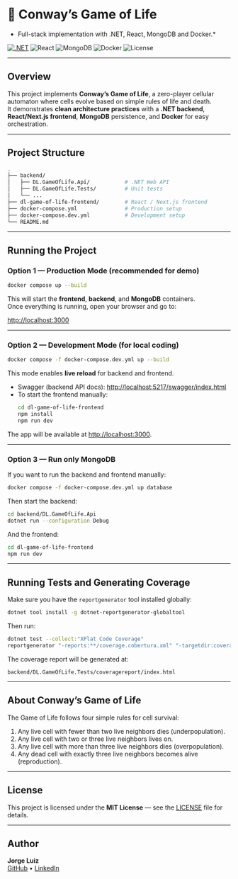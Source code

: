 # 🧬 Conway’s Game of Life  
* Full-stack implementation with .NET, React, MongoDB and Docker.*

[![.NET](https://img.shields.io/badge/.NET-7.0-blue)](https://dotnet.microsoft.com/)
![React](https://img.shields.io/badge/React-19-61DAFB)
![MongoDB](https://img.shields.io/badge/MongoDB-7.0-brightgreen)
![Docker](https://img.shields.io/badge/Docker-ready-blue)
![License](https://img.shields.io/badge/license-MIT-lightgrey)

---

## Overview

This project implements **Conway’s Game of Life**, a zero-player cellular automaton where cells evolve based on simple rules of life and death.  
It demonstrates **clean architecture practices** with a **.NET backend**, **React/Next.js frontend**, **MongoDB** persistence, and **Docker** for easy orchestration.

---

## Project Structure

```bash
.
├── backend/
│   ├── DL.GameOfLife.Api/           # .NET Web API
│   ├── DL.GameOfLife.Tests/         # Unit tests
│   └── ...
├── dl-game-of-life-frontend/        # React / Next.js frontend
├── docker-compose.yml               # Production setup
├── docker-compose.dev.yml           # Development setup
└── README.md
```

---

##  Running the Project

###  Option 1 — Production Mode (recommended for demo)

```bash
docker compose up --build
```

This will start the **frontend**, **backend**, and **MongoDB** containers.  
Once everything is running, open your browser and go to:

[http://localhost:3000](http://localhost:3000)

---

###  Option 2 — Development Mode (for local coding)

```bash
docker compose -f docker-compose.dev.yml up --build
```

This mode enables **live reload** for backend and frontend.

- Swagger (backend API docs): [http://localhost:5217/swagger/index.html](http://localhost:5217/swagger/index.html)  
- To start the frontend manually:
  ```bash
  cd dl-game-of-life-frontend
  npm install
  npm run dev
  ```

The app will be available at [http://localhost:3000](http://localhost:3000).

---

### Option 3 — Run only MongoDB

If you want to run the backend and frontend manually:

```bash
docker compose -f docker-compose.dev.yml up database
```

Then start the backend:
```bash
cd backend/DL.GameOfLife.Api
dotnet run --configuration Debug
```

And the frontend:
```bash
cd dl-game-of-life-frontend
npm run dev
```

---

## Running Tests and Generating Coverage

Make sure you have the `reportgenerator` tool installed globally:

```bash
dotnet tool install -g dotnet-reportgenerator-globaltool
```

Then run:

```bash
dotnet test --collect:"XPlat Code Coverage"
reportgenerator "-reports:**/coverage.cobertura.xml" "-targetdir:coveragereport" -reporttypes:Html
```

The coverage report will be generated at:
```
backend/DL.GameOfLife.Tests/coveragereport/index.html
```

---

## About Conway’s Game of Life

The Game of Life follows four simple rules for cell survival:

1. Any live cell with fewer than two live neighbors dies (underpopulation).  
2. Any live cell with two or three live neighbors lives on.  
3. Any live cell with more than three live neighbors dies (overpopulation).  
4. Any dead cell with exactly three live neighbors becomes alive (reproduction).

---

## License

This project is licensed under the **MIT License** — see the [LICENSE](LICENSE) file for details.

---

## Author

**Jorge Luiz**  
[GitHub](https://github.com/jorgeluiz) • [LinkedIn](https://www.linkedin.com/in/luizsilvajj)
